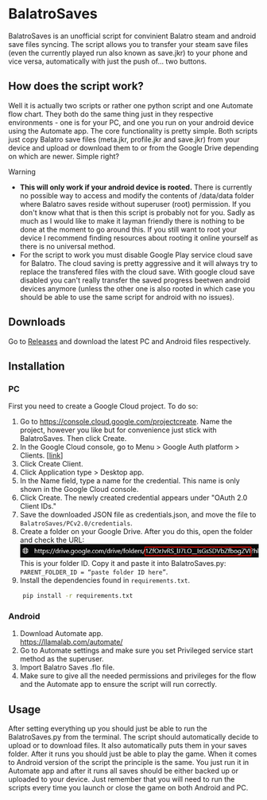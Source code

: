 # BalatroSaves

BalatroSaves is an unofficial script for convinient Balatro steam and android save files syncing. The script allows you to transfer your steam save files (even the currently played run also known as save.jkr) to your phone and vice versa, automatically with just the push of... two buttons.

## How does the script work?

Well it is actually two scripts or rather one python script and one Automate flow chart. They both do the same thing just in they respective environments - one is for your PC, and one you run on your android device using the Automate app.
The core functionality is pretty simple. Both scripts just copy Balatro save files (meta.jkr, profile.jkr and save.jkr) from your device and upload or download them to or from the Google Drive depending on which are newer. Simple right?

> [!WARNING]
> * **This will only work if your android device is rooted.** There is currently no possible way to access and modify the contents of /data/data folder where Balatro saves reside without superuser (root) permission. If you don't know what that is then this script is probably not for you. Sadly as much as I would like to make it layman friendly there is nothing to be done at the moment to go around this. If you still want to root your device I recommend finding resources about rooting it online yourself as there is no universal method.
> * For the script to work you must disable Google Play service cloud save for Balatro. The cloud saving is pretty aggressive and it will always try to replace the transfered files with the cloud save. With google cloud save disabled you can't really transfer the saved progress beetwen android devices anymore (unless the other one is also rooted in which case you should be able to use the same script for android with no issues).

## Downloads

Go to [Releases](releases) and download the latest PC and Android files respectively.

## Installation

### PC

First you need to create a Google Cloud project. To do so:
1. Go to https://console.cloud.google.com/projectcreate. Name the project, however you like but for convenience just stick with BalatroSaves. Then click Create.
2. In the Google Cloud console, go to Menu > Google Auth platform > Clients. [[link](https://console.cloud.google.com/auth/clients)]
3. Click Create Client.
4. Click Application type > Desktop app.
5. In the Name field, type a name for the credential. This name is only shown in the Google Cloud console.
6. Click Create. The newly created credential appears under "OAuth 2.0 Client IDs."
7. Save the downloaded JSON file as credentials.json, and move the file to `BalatroSaves/PCv2.0/credentials`.
8. Create a folder on your Google Drive. After you do this, open the folder and check the URL: <br />
![](assets/installation.png) <br />
This is your folder ID. Copy it and paste it into BalatroSaves.py: `PARENT_FOLDER_ID = “paste folder ID here”`.
9. Install the dependencies found in `requirements.txt`.
    
```bash
    pip install -r requirements.txt
 ```

### Android

1. Download Automate app. <br /> https://llamalab.com/automate/
2. Go to Automate settings and make sure you set Privileged service start method as the superuser.
3. Import Balatro Saves .flo file.
4. Make sure to give all the needed permissions and privileges for the flow and the Automate app to ensure the script will run correctly.  

## Usage

After setting everything up you should just be able to run the BalatroSaves.py from the terminal. The script should automatically decide to upload or to download files. It also automatically puts them in your saves folder. After it runs you should just be able to play the game.
When it comes to Android version of the script the principle is the same. You just run it in Automate app and after it runs all saves should be either backed up or uploaded to your device.
Just remember that you will need to run the scripts every time you launch or close the game on both Android and PC. 

